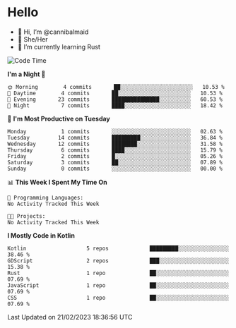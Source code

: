 # Hello
- 👋 Hi, I’m @cannibalmaid
- 👀 She/Her
- 🌱 I’m currently learning Rust

<!--START_SECTION:waka-->
![Code Time](http://img.shields.io/badge/Code%20Time-97%20hrs%206%20mins-blue)

**I'm a Night 🦉** 

```text
🌞 Morning        4 commits       ██░░░░░░░░░░░░░░░░░░░░░░░   10.53 % 
🌆 Daytime        4 commits       ██░░░░░░░░░░░░░░░░░░░░░░░   10.53 % 
🌃 Evening       23 commits       ███████████████░░░░░░░░░░   60.53 % 
🌙 Night          7 commits       ████░░░░░░░░░░░░░░░░░░░░░   18.42 % 

```
📅 **I'm Most Productive on Tuesday** 

```text
Monday           1 commits       ░░░░░░░░░░░░░░░░░░░░░░░░░   02.63 % 
Tuesday         14 commits       █████████░░░░░░░░░░░░░░░░   36.84 % 
Wednesday       12 commits       ████████░░░░░░░░░░░░░░░░░   31.58 % 
Thursday         6 commits       ████░░░░░░░░░░░░░░░░░░░░░   15.79 % 
Friday           2 commits       █░░░░░░░░░░░░░░░░░░░░░░░░   05.26 % 
Saturday         3 commits       ██░░░░░░░░░░░░░░░░░░░░░░░   07.89 % 
Sunday           0 commits       ░░░░░░░░░░░░░░░░░░░░░░░░░   00.00 % 

```


📊 **This Week I Spent My Time On** 

```text
💬 Programming Languages: 
No Activity Tracked This Week

🐱‍💻 Projects: 
No Activity Tracked This Week

```

**I Mostly Code in Kotlin** 

```text
Kotlin                   5 repos             █████████░░░░░░░░░░░░░░░░   38.46 % 
GDScript                 2 repos             ███░░░░░░░░░░░░░░░░░░░░░░   15.38 % 
Rust                     1 repo              ██░░░░░░░░░░░░░░░░░░░░░░░   07.69 % 
JavaScript               1 repo              ██░░░░░░░░░░░░░░░░░░░░░░░   07.69 % 
CSS                      1 repo              ██░░░░░░░░░░░░░░░░░░░░░░░   07.69 % 

```



 Last Updated on 21/02/2023 18:36:56 UTC
<!--END_SECTION:waka-->
